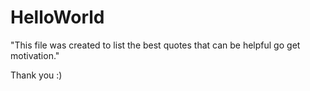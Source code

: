# HelloWorld
"This file was created to list the best quotes that can be helpful go get motivation."

Thank you :)
